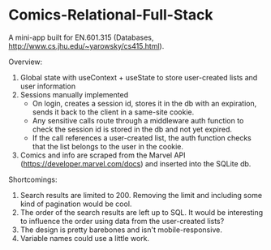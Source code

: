 # Comics-Relational-Full-Stack

A mini-app built for EN.601.315 (Databases, http://www.cs.jhu.edu/~yarowsky/cs415.html).

Overview:

1. Global state with useContext + useState to store user-created lists and user information
1. Sessions manually implemented
   - On login, creates a session id, stores it in the db with an expiration, sends
     it back to the client in a same-site cookie.
   - Any sensitive calls route through a middleware auth function to check the
     session id is stored in the db and not yet expired.
   - If the call references a user-created list, the auth function checks that the
     list belongs to the user in the cookie.
1. Comics and info are scraped from the Marvel API (https://developer.marvel.com/docs)
   and inserted into the SQLite db.

Shortcomings:

1. Search results are limited to 200. Removing the limit and including some kind of
   pagination would be cool.
1. The order of the search results are left up to SQL. It would be interesting to
   influence the order using data from the user-created lists?
1. The design is pretty barebones and isn't mobile-responsive.
1. Variable names could use a little work.
